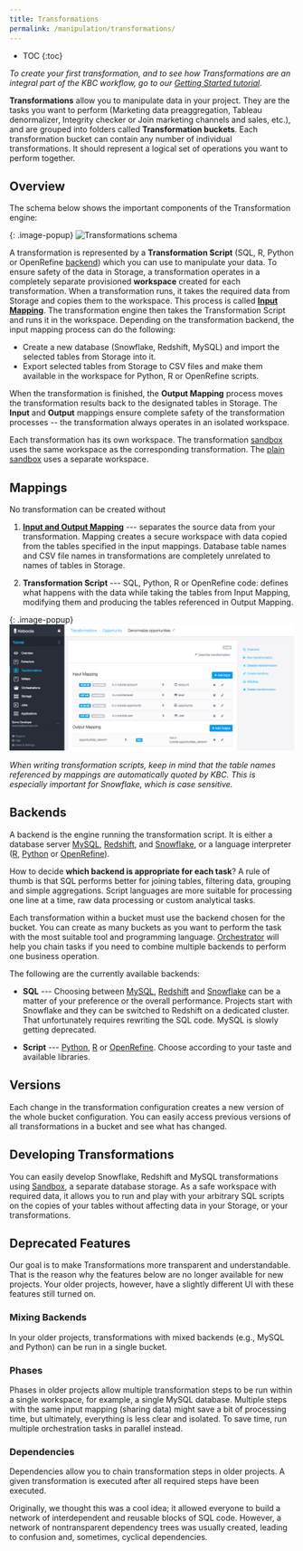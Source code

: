 ```yaml
---
title: Transformations
permalink: /manipulation/transformations/
---
```


* TOC
{:toc}

*To create your first transformation, and to see how Transformations are an integral part of the KBC workflow, 
go to our [Getting Started tutorial](/tutorial/manipulate/).*

**Transformations** allow you to manipulate data in your project. They are the tasks you want to perform 
(Marketing data preaggregation, Tableau denormalizer, Integrity checker or Join marketing channels 
and sales, etc.), and are grouped into folders called **Transformation buckets**. 
Each transformation bucket can contain any number of individual transformations. 
It should represent a logical set of operations you want to perform together.

## Overview
The schema below shows the important components of the Transformation engine:

{: .image-popup}
![Transformations schema](/manipulation/transformations/transformations-schema.svg)

A transformation is represented by a **Transformation Script** (SQL, R, Python or OpenRefine [backend](#backend)) which you 
can use to manipulate your data. To ensure safety of the data in Storage, a transformation
operates in a completely separate provisioned **workspace** created for each transformation. When a 
transformation runs, it takes the required data from Storage and copies them to the 
workspace. This process is called [**Input Mapping**](#mappings). The transformation engine 
then takes the Transformation Script and runs it in the workspace. Depending 
on the transformation backend, the input mapping process can do the following:

- Create a new database (Snowflake, Redshift, MySQL) and import the selected tables from Storage into it.
- Export selected tables from Storage to CSV files and make them available in the workspace for Python, R or OpenRefine scripts.

When the transformation is finished, the **Output Mapping** process moves the transformation results back to
the designated tables in Storage. The **Input** and **Output** mappings ensure complete safety of
the transformation processes -- the transformation always operates in an isolated workspace.

Each transformation has its own workspace. The transformation [sandbox](/manipulation/transformations/sandbox/)
uses the same workspace as the corresponding transformation. The [plain sandbox](/manipulation/transformations/sandbox/#plain-loading) 
uses a separate workspace.

## Mappings
No transformation can be created without 

1) [**Input and Output Mapping**](/manipulation/transformations/mappings/) --- separates the source data from your transformation. Mapping creates a secure workspace with data copied from the tables specified in the input mappings.
Database table names and CSV file names in transformations are completely unrelated to names of tables in Storage.

2) **Transformation Script** --- SQL, Python, R or OpenRefine code: defines what happens with the data while taking the
 tables from Input Mapping, modifying them and producing the tables referenced in Output Mapping.
 
{: .image-popup}
![Simple input and output mapping](/manipulation/transformations/mappings.png)

*When writing transformation scripts, keep in mind that the table names referenced by mappings 
are automatically quoted by KBC. This is especially important for Snowflake, which is case sensitive.*

## Backends
A backend is the engine running the transformation script. It is either a database server 
[MySQL](http://www.mysql.com/), [Redshift](https://aws.amazon.com/redshift/), 
and [Snowflake](http://www.snowflake.net/), or a language interpreter ([R](https://www.r-project.org/about.html), 
[Python](https://www.python.org/about/) or [OpenRefine](http://openrefine.org/)).

How to decide **which backend is appropriate for each task**? A rule of thumb is that SQL performs better 
for joining tables, filtering data, grouping and simple aggregations. Script languages are more suitable 
for processing one line at a time, raw data processing or custom analytical tasks.

Each transformation within a bucket must use the backend chosen for the bucket. You can create as many buckets as you want 
to perform the task with the most suitable tool and programming language. [Orchestrator](/orchestrator/) will help you chain 
tasks if you need to combine multiple backends to perform one business operation. 

The following are the currently available backends:

- **SQL** --- Choosing between [MySQL](./mysql/), [Redshift](./redshift/) and [Snowflake](./snowflake/) 
can be a matter of your preference or the overall performance. Projects start with Snowflake and they can be switched to Redshift on a dedicated cluster. 
That unfortunately requires rewriting the SQL code. MySQL is slowly getting deprecated.

- **Script** --- [Python](./python/), [R](./r/) or [OpenRefine](./openrefine/). Choose according to your taste and available libraries.

## Versions
Each change in the transformation configuration creates a new version of the whole bucket configuration. 
You can easily access previous versions of all transformations in a bucket and see what has changed.

## Developing Transformations
You can easily develop Snowflake, Redshift and MySQL transformations using [Sandbox](/manipulation/transformations/sandbox),
a separate database storage. As a safe workspace with required data, 
it allows you to run and play with your arbitrary SQL scripts on the copies of your tables 
without affecting data in your Storage, or your transformations.

## Deprecated Features
Our goal is to make Transformations more transparent and understandable. That is the reason why the features below are no 
longer available for new projects. Your older projects, however, have a slightly different UI with these features still 
turned on.

### Mixing Backends
In your older projects, transformations with mixed backends (e.g., MySQL and Python) can be run in a single bucket.

### Phases
Phases in older projects allow multiple transformation steps to be run within a single workspace, for example, a single MySQL 
database. Multiple steps with the same input mapping (sharing data) might save a bit of processing time, but ultimately, 
everything is less clear and isolated. To save time, run multiple orchestration tasks in parallel instead.

### Dependencies
Dependencies allow you to chain transformation steps in older projects. A given transformation is executed after all required steps have been executed. 

Originally, we thought this was a cool idea; it allowed everyone to build a network of interdependent and reusable blocks of 
SQL code. However, a network of nontransparent dependency trees was usually created, leading to confusion and, sometimes, 
cyclical dependencies. 
